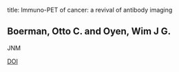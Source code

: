title: Immuno-PET of cancer: a revival of antibody imaging

## Boerman, Otto C. and Oyen, Wim J G.
JNM

<a href="https://doi.org/10.2967/jnumed.111.089771">DOI</a>
